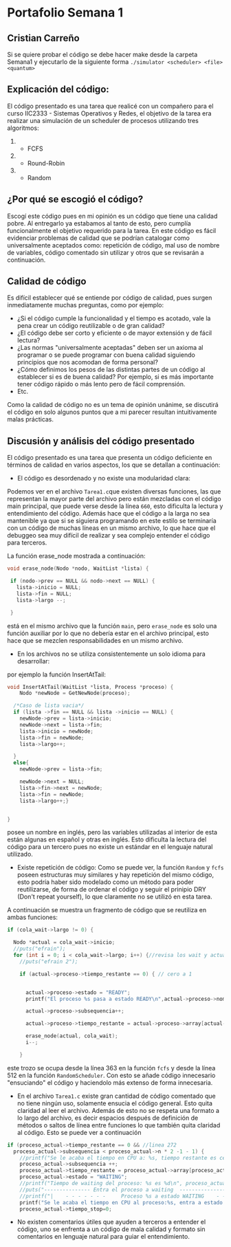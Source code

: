 # Portafolio Semana 1

## Cristian Carreño


Si se quiere probar el código se debe hacer make desde la carpeta Semana1 y ejecutarlo de la siguiente forma `./simulator <scheduler> <file> <quantum>`

## Explicación del código:

El código presentado es una tarea que realicé con un compañero para el curso IIC2333 - Sistemas Operativos y Redes, el objetivo de la tarea era realizar una simulación de un scheduler de procesos utilizando tres algoritmos:

1. * FCFS

2. * Round-Robin

3. * Random


## ¿Por qué se escogió el código?

Escogí este código pues en mi opinión es un código que tiene una calidad pobre. Al entregarlo ya estabamos al tanto de esto, pero cumplía funcionalmente el objetivo requerido para la tarea. En este código es fácil evidenciar problemas de calidad que se podrían catalogar como universalmente aceptados como: repetición de código, mal uso de nombre de variables, código comentado sin utilizar y otros que se revisarán a continuación.


## Calidad de código

Es difícil establecer qué se entiende por código de calidad, pues surgen inmediatamente muchas preguntas, como por ejemplo:
* ¿Si el código cumple la funcionalidad y el tiempo es acotado, vale la pena crear un código reutilizable o de gran calidad?
* ¿El código debe ser corto y eficiente o de mayor extensión y de fácil lectura?
* ¿Las normas "universalmente aceptadas" deben ser un axioma al programar o se puede programar con buena calidad siguiendo principios que nos acomodan de forma personal?
* ¿Cómo definimos los pesos de las distintas partes de un código al establecer si es de buena calidad? Por ejemplo, si es más importante tener código rápido o más lento pero de fácil comprensión.
* Etc.

Como la calidad de código no es un tema de opinión unánime, se discutirá el código en solo algunos puntos que a mi parecer resultan intuitivamente malas prácticas.

## Discusión y análisis del código presentado

El código presentado es una tarea que presenta un código deficiente en términos de calidad en varios aspectos, los que se detallan a continuación:

* El código es desordenado y no existe una modularidad clara:

Podemos ver en el archivo `Tarea1.c`que existen diversas funciones, las que representan la mayor parte del archivo pero están mezcladas con el código main principal, que puede verse desde la línea `660`, esto dificulta la lectura y entendimiento del código. Además hace que el código a la larga no sea mantenible ya que si se siguiera programando en este estilo se terminaría con un código de muchas líneas en un mismo archivo, lo que hace que el debuggeo sea muy difícil de realizar y sea complejo entender el código para terceros.

La función erase_node mostrada a continuación:

 ```c
void erase_node(Nodo *nodo, WaitList *lista) {

  if (nodo->prev == NULL && nodo->next == NULL) {
    lista->inicio = NULL;
    lista->fin = NULL;
    lista->largo --;

  }
```
está en el mismo archivo que la función `main`, pero `erase_node` es solo una función auxiliar por lo que no debería estar en el archivo principal, esto hace que se mezclen responsabilidades en un mismo archivo.

* En los archivos no se utiliza consistentemente un solo idioma para desarrollar:

por ejemplo la función InsertAtTail:

```c
void InsertAtTail(WaitList *lista, Process *proceso) {
	Nodo *newNode = GetNewNode(proceso);

  /*Caso de lista vacia*/
  if (lista ->fin == NULL && lista ->inicio == NULL) {
    newNode->prev = lista->inicio;
    newNode->next = lista->fin;
    lista->inicio = newNode;
    lista->fin = newNode;
    lista->largo++;

  }
  else{
    newNode->prev = lista->fin;

    newNode->next = NULL;
    lista->fin->next = newNode;
    lista->fin = newNode;
    lista->largo++;}


}
```
posee un nombre en inglés, pero las variables utilizadas al interior de esta están algunas en español y otras en inglés. Esto dificulta la lectura del código para un tercero pues no existe un estándar en el lenguaje natural utilizado.

* Existe repetición de código: Como se puede ver, la función `Random` y `fcfs` poseen estructuras muy similares y hay repetición del mismo código, esto podría haber sido modelado como un método para poder reutilizarse, de forma de ordenar el código y seguir el prinipio DRY (Don't repeat yourself), lo que claramente no se utilizó en esta tarea.

A continuación se muestra un fragmento de código que se reutiliza en ambas funciones:

```c
if (cola_wait->largo != 0) {

  Nodo *actual = cola_wait->inicio;
  //puts("efrain");
  for (int i = 0; i < cola_wait->largo; i++) {//revisa los wait y actualiza los tiempos
    //puts("efrain 2");

    if (actual->proceso->tiempo_restante == 0) { // cero a 1


      actual->proceso->estado = "READY";
      printf("El proceso %s pasa a estado READY\n",actual->proceso->nombre );

      actual->proceso->subsequencia++;

      actual->proceso->tiempo_restante = actual->proceso->array[actual->proceso->subsequencia];

      erase_node(actual, cola_wait);
      i--;

    }
```
este trozo se ocupa desde la línea 363 en la función `fcfs` y desde la línea 512 en la función `RandomScheduler`. Con esto se añade código innecesario "ensuciando" el código y haciendolo más extenso de forma innecesaria.

* En el archivo `Tarea1.c` existe gran cantidad de código comentado que no tiene ningún uso, solamente ensucia el código general. Esto quita claridad al leer el archivo. Además de esto no se respeta una formato a lo largo del archivo, es decir espacios después de definición de métodos o saltos de línea entre funciones lo que también quita claridad al código. Esto se puede ver a continuación

```c
if (proceso_actual->tiempo_restante == 0 && //linea 272
  proceso_actual->subsequencia < proceso_actual->n * 2 -1 - 1) {
    //printf("Se le acaba el tiempo en CPU a: %s, tiempo restante es cero\n", proceso_actual->nombre);
    proceso_actual->subsequencia ++;
    proceso_actual->tiempo_restante = proceso_actual->array[proceso_actual->subsequencia];
    proceso_actual->estado = "WAITING";
    //printf("Tiempo de waiting del proceso: %s es %d\n", proceso_actual->nombre,proceso_actual->tiempo_restante );
    //puts("--------------- Entra el proceso a waiting  ------------------------");
    //printf("|    - - - - - - -     Proceso %s a estado WAITING    - - - - - - -    |\n\n", proceso_actual->nombre);
    printf("Se le acaba el tiempo en CPU al proceso:%s, entra a estado WAITING\n", proceso_actual->nombre);
    proceso_actual->tiempo_stop=0;
```

* No existen comentarios útiles que ayuden a terceros a entender el código, uno se enfrenta a un código de mala calidad y formato sin comentarios en lenguaje natural para guiar el entendimiento.
